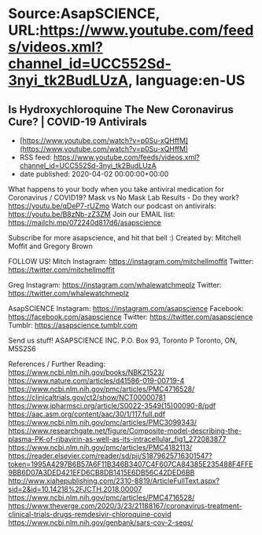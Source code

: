 # Source:AsapSCIENCE, URL:https://www.youtube.com/feeds/videos.xml?channel_id=UCC552Sd-3nyi_tk2BudLUzA, language:en-US

## Is Hydroxychloroquine The New Coronavirus Cure? | COVID-19 Antivirals
 - [https://www.youtube.com/watch?v=p0Su-xQHffM](https://www.youtube.com/watch?v=p0Su-xQHffM)
 - RSS feed: https://www.youtube.com/feeds/videos.xml?channel_id=UCC552Sd-3nyi_tk2BudLUzA
 - date published: 2020-04-02 00:00:00+00:00

What happens to your body when you take antiviral medication for Coronavirus / COVID19? 
Mask vs No Mask Lab Results - Do they work? https://youtu.be/qDeP7-rUZmo
Watch our podcast on antivirals: https://youtu.be/B8zNb-zZ3ZM
Join our EMAIL list: https://mailchi.mp/072240d817d6/asapscience

Subscribe for more asapscience, and hit that bell :)
Created by: Mitchell Moffit and Gregory Brown

FOLLOW US!
Mitch
Instagram: https://instagram.com/mitchellmoffit
Twitter: https://twitter.com/mitchellmoffit 

Greg
Instagram: https://instagram.com/whalewatchmeplz 
Twitter: https://twitter.com/whalewatchmeplz 

AsapSCIENCE
Instagram: https://instagram.com/asapscience 
Facebook: https://facebook.com/asapscience 
Twitter: https://twitter.com/asapscience
Tumblr: https://asapscience.tumblr.com 

Send us stuff!
ASAPSCIENCE INC.
P.O. Box 93, Toronto P
Toronto, ON, M5S2S6

References / Further Reading:
https://www.ncbi.nlm.nih.gov/books/NBK21523/
https://www.nature.com/articles/d41586-019-00719-4
https://www.ncbi.nlm.nih.gov/pmc/articles/PMC4716528/
https://clinicaltrials.gov/ct2/show/NCT00000781
https://www.jpharmsci.org/article/S0022-3549(15)00090-8/pdf
https://aac.asm.org/content/aac/30/1/117.full.pdf
https://www.ncbi.nlm.nih.gov/pmc/articles/PMC3099343/
https://www.researchgate.net/figure/Composite-model-describing-the-plasma-PK-of-ribavirin-as-well-as-its-intracellular_fig1_272083877
https://www.ncbi.nlm.nih.gov/pmc/articles/PMC4182113/
https://reader.elsevier.com/reader/sd/pii/S1879625716301547?token=1995A4297B6B57A6F11B346B3407C4F607CA84385E235488F4FFE9BB6D07A3DED421EFD6CB8DB1415E6DB56C42DED6BB
http://www.xiahepublishing.com/2310-8819/ArticleFullText.aspx?sid=2&id=10.14218%2FJCTH.2018.00007
https://www.ncbi.nlm.nih.gov/pmc/articles/PMC4716528/
https://www.theverge.com/2020/3/23/21188167/coronavirus-treatment-clinical-trials-drugs-remdesivir-chloroquine-covid
https://www.ncbi.nlm.nih.gov/genbank/sars-cov-2-seqs/

